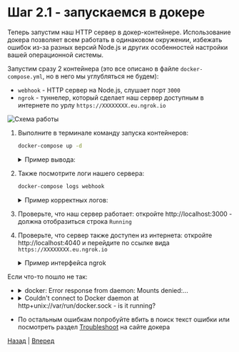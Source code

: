 # Шаг 2.1 - запускаемся в докере

Теперь запустим наш HTTP сервер в докер-контейнере.
Использование докера позволяет всем работать в одинаковом окружении,
избежать ошибок из-за разных версий Node.js и других особенностей настройки вашей операционной системы.

Запустим сразу 2 контейнера (это все описано в файле `docker-compose.yml`, но в него мы углубляться не будем):
- `webhook` - HTTP сервер на Node.js, слушает порт `3000`
- `ngrok` - туннелер, который сделает наш сервер доступным в интернете по урлу `https://XXXXXXXX.eu.ngrok.io`

![Схема работы](https://user-images.githubusercontent.com/1473072/85388151-6c767300-b54e-11ea-877b-d5969bfe8b47.png)

1. Выполните в терминале команду запуска контейнеров:
   ```bash
   docker-compose up -d
   ```
   <details>
       <summary>Пример вывода:</summary>
       
       $ docker-compose up -d
       Creating network "alice-workshop_default" with the default driver
       Building webhook
       Step 1/4 : FROM node:12-alpine
       12-alpine: Pulling from library/node
       cbdbe7a5bc2a: Pull complete
       ...
       Creating alice-workshop_ngrok_1   ... done
       Creating alice-workshop_webhook_1 ... done
   </details>

2. Также посмотрите логи нашего сервера:
   ```bash
   docker-compose logs webhook
   ```
   <details>
       <summary>Пример корректных логов:</summary>

       $ docker-compose logs webhook
       Attaching to alice-workshop_webhook_1
       webhook_1  | [nodemon] 2.0.4
       webhook_1  | [nodemon] to restart at any time, enter `rs`
       webhook_1  | [nodemon] watching path(s): src/**/*
       webhook_1  | [nodemon] watching extensions: js,mjs,json
       webhook_1  | [nodemon] starting `node src/index.js`
       webhook_1  | Server started on http://localhost:3000, tunnel: http://localhost:4040
   </details>
3. Проверьте, что наш сервер работает: откройте http://localhost:3000 - должна отобразиться строка `Running`
4. Проверьте, что сервер также доступен из интернета: откройте http://localhost:4040 и перейдите по ссылке вида `https://XXXXXXXX.eu.ngrok.io`
   <details>
     <summary>Пример интерфейса ngrok</summary>
     <img src="https://user-images.githubusercontent.com/1473072/83938603-84c06100-a7de-11ea-825c-912e3766931f.png">
   </details>

Если что-то пошло не так:
- <details>
     <summary>docker: Error response from daemon: Mounts denied:...</summary>
  
     [Разрешите докеру доступ к папке проекта.](https://docs.docker.com/docker-for-mac/osxfs/#namespaces)
  </details>
- <details>
     <summary>Couldn't connect to Docker daemon at http+unix://var/run/docker.sock - is it running?</summary>
  
     Попробуйте перезапустить докер. Если после этого снова не заработает, попробуйте выполнить команду через sudo:
     `sudo docker-compose up -d`
  </details>
- По остальным ошибкам попробуйте вбить в поиск текст ошибки или посмотреть раздел [Troubleshoot](https://docs.docker.com/docker-for-mac/troubleshoot/) на сайте докера

[Назад][prev] | [Вперед][next]

[prev]: https://github.com/vitalets/alice-workshop/tree/step2
[diff]: https://github.com/vitalets/alice-workshop/compare/step2...step2.1
[next]: https://github.com/vitalets/alice-workshop/tree/step3
